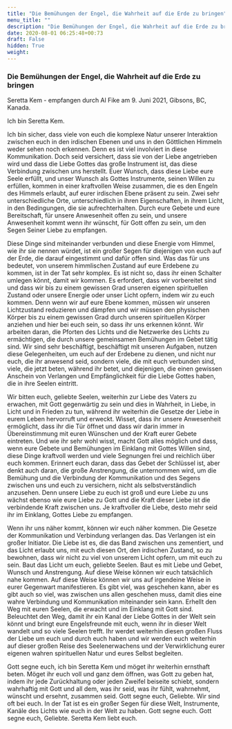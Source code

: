 ```yaml
---
title: "Die Bemühungen der Engel, die Wahrheit auf die Erde zu bringen"
menu_title: ""
description: "Die Bemühungen der Engel, die Wahrheit auf die Erde zu bringen"
date: 2020-08-01 06:25:48+00:73
draft: False
hidden: True
weight:
---
```

### Die Bemühungen der Engel, die Wahrheit auf die Erde zu bringen

Seretta Kem - empfangen durch Al Fike am 9. Juni 2021, Gibsons, BC, Kanada.

Ich bin Seretta Kem.

Ich bin sicher, dass viele von euch die komplexe Natur unserer Interaktion zwischen euch in den irdischen Ebenen und uns in den Göttlichen Himmeln weder sehen noch erkennen. Denn es ist viel involviert in diese Kommunikation. Doch seid versichert, dass sie von der Liebe angetrieben wird und dass die Liebe Gottes das große Instrument ist, das diese Verbindung zwischen uns herstellt. Euer Wunsch, dass diese Liebe eure Seele erfüllt, und unser Wunsch als Gottes Instrumente, seinen Willen zu erfüllen, kommen in einer kraftvollen Weise zusammen, die es den Engeln des Himmels erlaubt, auf eurer irdischen Ebene präsent zu sein. Zwei sehr unterschiedliche Orte, unterschiedlich in ihren Eigenschaften, in ihrem Licht, in den Bedingungen, die sie aufrechterhalten. Durch eure Gebete und eure Bereitschaft, für unsere Anwesenheit offen zu sein, und unsere Anwesenheit kommt wenn ihr wünscht, für Gott offen zu sein, um den Segen Seiner Liebe zu empfangen.

Diese Dinge sind miteinander verbunden und diese Energie vom Himmel, wie ihr sie nennen würdet, ist ein großer Segen für diejenigen von euch auf der Erde, die darauf eingestimmt und dafür offen sind. Was das für uns bedeutet, von unserem himmlischen Zustand auf eure Erdebene zu kommen, ist in der Tat sehr komplex. Es ist nicht so, dass ihr einen Schalter umlegen könnt, damit wir kommen. Es erfordert, dass wir vorbereitet sind und dass wir bis zu einem gewissen Grad unseren eigenen spirituellen Zustand oder unsere Energie oder unser Licht opfern, indem wir zu euch kommen. Denn wenn wir auf eure Ebene kommen, müssen wir unseren Lichtzustand reduzieren und dämpfen und wir müssen den physischen Körper bis zu einem gewissen Grad durch unseren spirituellen Körper anziehen und hier bei euch sein, so dass ihr uns erkennen könnt. Wir arbeiten daran, die Pforten des Lichts und die Netzwerke des Lichts zu ermächtigen, die durch unsere gemeinsamen Bemühungen im Gebet tätig sind. Wir sind sehr beschäftigt, beschäftigt mit unseren Aufgaben, nutzen diese Gelegenheiten, um euch auf der Erdebene zu dienen, und nicht nur euch, die ihr anwesend seid, sondern viele, die mit euch verbunden sind, viele, die jetzt beten, während ihr betet, und diejenigen, die einen gewissen Anschein von Verlangen und Empfänglichkeit für die Liebe Gottes haben, die in ihre Seelen eintritt.

Wir bitten euch, geliebte Seelen, weiterhin zur Liebe des Vaters zu erwachen, mit Gott gegenwärtig zu sein und dies in Wahrheit, in Liebe, in Licht und in Frieden zu tun, während ihr weiterhin die Gesetze der Liebe in eurem Leben hervorruft und erweckt. Wisset, dass ihr unsere Anwesenheit ermöglicht, dass ihr die Tür öffnet und dass wir darin immer in Übereinstimmung mit euren Wünschen und der Kraft eurer Gebete eintreten. Und wie ihr sehr wohl wisst, macht Gott alles möglich und dass, wenn eure Gebete und Bemühungen im Einklang mit Gottes Willen sind, diese Dinge kraftvoll werden und viele Segnungen frei und reichlich über euch kommen. Erinnert euch daran, dass das Gebet der Schlüssel ist, aber denkt auch daran, die große Anstrengung, die unternommen wird, um die Bemühung und die Verbindung der Kommunikation und des Segens zwischen uns und euch zu versichern, nicht als selbstverständlich anzusehen. Denn unsere Liebe zu euch ist groß und eure Liebe zu uns wächst ebenso wie eure Liebe zu Gott und die Kraft dieser Liebe ist die verbindende Kraft zwischen uns. Je kraftvoller die Liebe, desto mehr seid ihr im Einklang, Gottes Liebe zu empfangen.

Wenn ihr uns näher kommt, können wir euch näher kommen. Die Gesetze der Kommunikation und Verbindung verlangen das. Das Verlangen ist ein großer Initiator. Die Liebe ist es, die das Band zwischen uns zementiert, und das Licht erlaubt uns, mit euch diesen Ort, den irdischen Zustand, so zu bewohnen, dass wir nicht zu viel von unserem Licht opfern, um mit euch zu sein. Baut das Licht um euch, geliebte Seelen. Baut es mit Liebe und Gebet, Wunsch und Anstrengung. Auf diese Weise können wir euch tatsächlich nahe kommen. Auf diese Weise können wir uns auf irgendeine Weise in eurer Gegenwart manifestieren. Es gibt viel, was geschehen kann, aber es gibt auch so viel, was zwischen uns allen geschehen muss, damit dies eine wahre Verbindung und Kommunikation miteinander sein kann. Erhellt den Weg mit euren Seelen, die erwacht und im Einklang mit Gott sind. Beleuchtet den Weg, damit ihr ein Kanal der Liebe Gottes in der Welt sein könnt und bringt eure Engelsfreunde mit euch, wenn ihr in dieser Welt wandelt und so viele Seelen trefft. Ihr werdet weiterhin diesen großen Fluss der Liebe um euch und durch euch haben und wir werden euch weiterhin auf dieser großen Reise des Seelenerwachens und der Verwirklichung eurer eigenen wahren spirituellen Natur und eures Selbst begleiten.

Gott segne euch, ich bin Seretta Kem und möget ihr weiterhin ernsthaft beten. Möget ihr euch voll und ganz dem öffnen, was Gott zu geben hat, indem ihr jede Zurückhaltung oder jeden Zweifel beiseite schiebt, sondern wahrhaftig mit Gott und all dem, was ihr seid, was ihr fühlt, wahrnehmt, wünscht und ersehnt, zusammen seid. Gott segne euch, Geliebte. Wir sind oft bei euch. In der Tat ist es ein großer Segen für diese Welt, Instrumente, Kanäle des Lichts wie euch in der Welt zu haben. Gott segne euch. Gott segne euch, Geliebte. Seretta Kem liebt euch.

